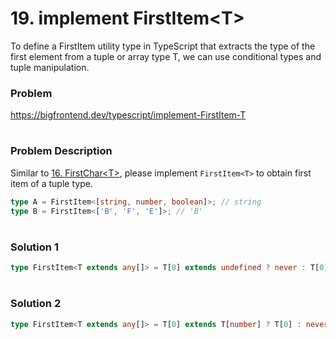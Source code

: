 # 19. implement FirstItem\<T\>

To define a FirstItem<T> utility type in TypeScript that extracts the type of the first element from a tuple or array type T, we can use conditional types and tuple manipulation.

### Problem

https://bigfrontend.dev/typescript/implement-FirstItem-T

#

### Problem Description

Similar to [16. FirstChar\<T\>](https://bigfrontend.dev/typescript/FirstChar), please implement `FirstItem<T>` to obtain first item of a tuple type.

```ts
type A = FirstItem<[string, number, boolean]>; // string
type B = FirstItem<['B', 'F', 'E']>; // 'B'
```

#

### Solution 1

```ts
type FirstItem<T extends any[]> = T[0] extends undefined ? never : T[0];
```

#

### Solution 2

```ts
type FirstItem<T extends any[]> = T[0] extends T[number] ? T[0] : never;
```
